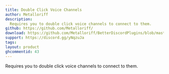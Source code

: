 ```yaml
---
title: Double Click Voice Channels
author: Metalloriff
description:
  Requires you to double click voice channels to connect to them.
github: https://github.com/Metalloriff/
download: https://github.com/Metalloriff/BetterDiscordPlugins/blob/master/DoubleClickVoiceChannels.plugin.js
support: https://discord.gg/yNqzuJa
tags:
layout: product
ghcommentid: 43
---
```

Requires you to double click voice channels to connect to them.
